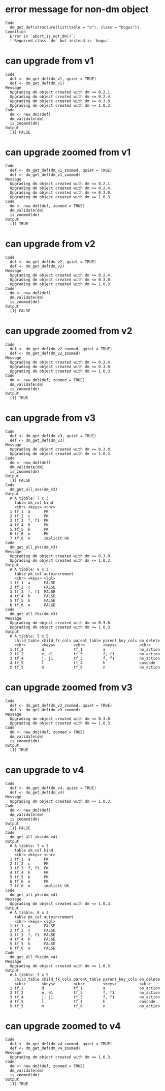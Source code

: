 # error message for non-dm object

    Code
      dm_get_def(structure(list(table = "a"), class = "bogus"))
    Condition
      Error in `abort_is_not_dm()`:
      ! Required class `dm` but instead is `bogus`.

# can upgrade from v1

    Code
      def <- dm_get_def(dm_v1, quiet = TRUE)
      def <- dm_get_def(dm_v1)
    Message
      Upgrading dm object created with dm <= 0.2.1.
      Upgrading dm object created with dm <= 0.2.4.
      Upgrading dm object created with dm <= 0.3.0.
      Upgrading dm object created with dm <= 1.0.3.
    Code
      dm <- new_dm3(def)
      dm_validate(dm)
      is_zoomed(dm)
    Output
      [1] FALSE

# can upgrade zoomed from v1

    Code
      def <- dm_get_def(dm_v1_zoomed, quiet = TRUE)
      def <- dm_get_def(dm_v1_zoomed)
    Message
      Upgrading dm object created with dm <= 0.2.1.
      Upgrading dm object created with dm <= 0.2.4.
      Upgrading dm object created with dm <= 0.3.0.
      Upgrading dm object created with dm <= 1.0.3.
    Code
      dm <- new_dm3(def, zoomed = TRUE)
      dm_validate(dm)
      is_zoomed(dm)
    Output
      [1] TRUE

# can upgrade from v2

    Code
      def <- dm_get_def(dm_v2, quiet = TRUE)
      def <- dm_get_def(dm_v2)
    Message
      Upgrading dm object created with dm <= 0.2.4.
      Upgrading dm object created with dm <= 0.3.0.
      Upgrading dm object created with dm <= 1.0.3.
    Code
      dm <- new_dm3(def)
      dm_validate(dm)
      is_zoomed(dm)
    Output
      [1] FALSE

# can upgrade zoomed from v2

    Code
      def <- dm_get_def(dm_v2_zoomed, quiet = TRUE)
      def <- dm_get_def(dm_v2_zoomed)
    Message
      Upgrading dm object created with dm <= 0.2.4.
      Upgrading dm object created with dm <= 0.3.0.
      Upgrading dm object created with dm <= 1.0.3.
    Code
      dm <- new_dm3(def, zoomed = TRUE)
      dm_validate(dm)
      is_zoomed(dm)
    Output
      [1] TRUE

# can upgrade from v3

    Code
      def <- dm_get_def(dm_v3, quiet = TRUE)
      def <- dm_get_def(dm_v3)
    Message
      Upgrading dm object created with dm <= 0.3.0.
      Upgrading dm object created with dm <= 1.0.3.
    Code
      dm <- new_dm3(def)
      dm_validate(dm)
      is_zoomed(dm)
    Output
      [1] FALSE
    Code
      dm_get_all_uks(dm_v3)
    Output
      # A tibble: 7 x 3
        table uk_col kind       
        <chr> <keys> <chr>      
      1 tf_1  a      PK         
      2 tf_2  c      PK         
      3 tf_3  f, f1  PK         
      4 tf_4  h      PK         
      5 tf_5  k      PK         
      6 tf_6  o      PK         
      7 tf_6  n      implicit UK
    Code
      dm_get_all_pks(dm_v3)
    Message
      Upgrading dm object created with dm <= 0.3.0.
      Upgrading dm object created with dm <= 1.0.3.
    Output
      # A tibble: 6 x 3
        table pk_col autoincrement
        <chr> <keys> <lgl>        
      1 tf_1  a      FALSE        
      2 tf_2  c      FALSE        
      3 tf_3  f, f1  FALSE        
      4 tf_4  h      FALSE        
      5 tf_5  k      FALSE        
      6 tf_6  o      FALSE        
    Code
      dm_get_all_fks(dm_v3)
    Message
      Upgrading dm object created with dm <= 0.3.0.
      Upgrading dm object created with dm <= 1.0.3.
    Output
      # A tibble: 5 x 5
        child_table child_fk_cols parent_table parent_key_cols on_delete
        <chr>       <keys>        <chr>        <keys>          <chr>    
      1 tf_2        d             tf_1         a               no_action
      2 tf_2        e, e1         tf_3         f, f1           no_action
      3 tf_4        j, j1         tf_3         f, f1           no_action
      4 tf_5        l             tf_4         h               cascade  
      5 tf_5        m             tf_6         n               no_action

# can upgrade zoomed from v3

    Code
      def <- dm_get_def(dm_v3_zoomed, quiet = TRUE)
      def <- dm_get_def(dm_v3_zoomed)
    Message
      Upgrading dm object created with dm <= 0.3.0.
      Upgrading dm object created with dm <= 1.0.3.
    Code
      dm <- new_dm3(def, zoomed = TRUE)
      dm_validate(dm)
      is_zoomed(dm)
    Output
      [1] TRUE

# can upgrade to v4

    Code
      def <- dm_get_def(dm_v4, quiet = TRUE)
      def <- dm_get_def(dm_v4)
    Message
      Upgrading dm object created with dm <= 1.0.3.
    Code
      dm <- new_dm3(def)
      dm_validate(dm)
      is_zoomed(dm)
    Output
      [1] FALSE
    Code
      dm_get_all_uks(dm_v4)
    Output
      # A tibble: 7 x 3
        table uk_col kind       
        <chr> <keys> <chr>      
      1 tf_1  a      PK         
      2 tf_2  c      PK         
      3 tf_3  f, f1  PK         
      4 tf_4  h      PK         
      5 tf_5  k      PK         
      6 tf_6  o      PK         
      7 tf_6  n      implicit UK
    Code
      dm_get_all_pks(dm_v4)
    Message
      Upgrading dm object created with dm <= 1.0.3.
    Output
      # A tibble: 6 x 3
        table pk_col autoincrement
        <chr> <keys> <lgl>        
      1 tf_1  a      FALSE        
      2 tf_2  c      FALSE        
      3 tf_3  f, f1  FALSE        
      4 tf_4  h      FALSE        
      5 tf_5  k      FALSE        
      6 tf_6  o      FALSE        
    Code
      dm_get_all_fks(dm_v4)
    Message
      Upgrading dm object created with dm <= 1.0.3.
    Output
      # A tibble: 5 x 5
        child_table child_fk_cols parent_table parent_key_cols on_delete
        <chr>       <keys>        <chr>        <keys>          <chr>    
      1 tf_2        d             tf_1         a               no_action
      2 tf_2        e, e1         tf_3         f, f1           no_action
      3 tf_4        j, j1         tf_3         f, f1           no_action
      4 tf_5        l             tf_4         h               cascade  
      5 tf_5        m             tf_6         n               no_action

# can upgrade zoomed to v4

    Code
      def <- dm_get_def(dm_v4_zoomed, quiet = TRUE)
      def <- dm_get_def(dm_v4_zoomed)
    Message
      Upgrading dm object created with dm <= 1.0.3.
    Code
      dm <- new_dm3(def, zoomed = TRUE)
      dm_validate(dm)
      is_zoomed(dm)
    Output
      [1] TRUE

